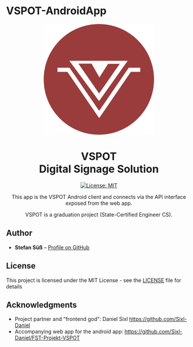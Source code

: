 # VSPOT-AndroidApp

<div align="center">
<img src="https://raw.githubusercontent.com/Sixl-Daniel/FST-Projekt-VSPOT/master/public/media/branding/logo.png" width="300" height="300"><h1>VSPOT<br>Digital Signage Solution</h1>
<p>
  
[![License: MIT](https://img.shields.io/badge/License-MIT-yellow.svg)](https://opensource.org/licenses/MIT)

</p>
<p>This app is the VSPOT Android client and connects via the API interface exposed from the web app.</p>
<p>VSPOT is a graduation project (State-Certified Engineer CS).</p>
</div>

## Author

* **Stefan Süß** – [Profile on GitHub](https://github.com/StefanSuess)

## License
This project is licensed under the MIT License - see the [LICENSE](LICENSE) file for details

## Acknowledgments
* Project partner and "frontend god": Daniel Sixl https://github.com/Sixl-Daniel
* Accompanying web app for the android app: https://github.com/Sixl-Daniel/FST-Projekt-VSPOT

